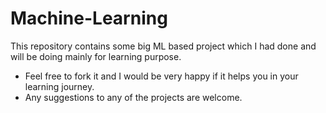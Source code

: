 # Machine-Learning
This repository contains some big ML based project which I had done and will be doing mainly for learning purpose. 

* Feel free to fork it and I would be very happy if it helps you in your learning journey.
* Any suggestions to any of the projects are welcome.
